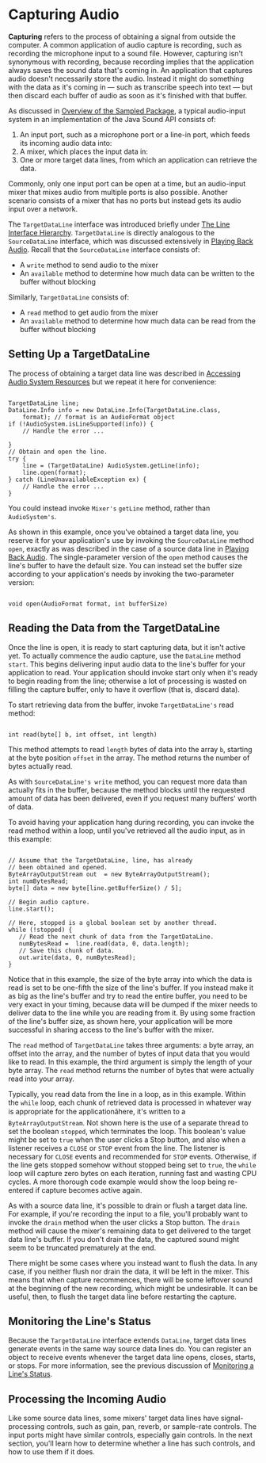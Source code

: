 
# Capturing Audio

<a name="114180" id="114180"></a> **Capturing** refers to the process of obtaining a signal from outside the computer. A common application of audio capture is recording, such as recording the microphone input to a sound file. However, capturing isn't synonymous with recording, because recording implies that the application always saves the sound data that's coming in. An application that captures audio doesn't necessarily store the audio. Instead it might do something with the data as it's coming in &#8212; such as transcribe speech into text &#8212; but then discard each buffer of audio as soon as it's finished with that buffer.

<a name="114181" id="114181"></a> As discussed in 
[Overview of the Sampled Package](sampled-overview.html), a typical audio-input system in an implementation of the Java Sound API consists of:

1. <a name="113952" id="113952"></a>An input port, such as a microphone port or a line-in port, which feeds its incoming audio data into:
1. <a name="115691" id="115691"></a>A mixer, which places the input data in:
1. <a name="115692" id="115692"></a>One or more target data lines, from which an application can retrieve the data.

<a name="113956" id="113956"></a> Commonly, only one input port can be open at a time, but an audio-input mixer that mixes audio from multiple ports is also possible. Another scenario consists of a mixer that has no ports but instead gets its audio input over a network.

<a name="113958" id="113958"></a> The `TargetDataLine` interface was introduced briefly under 
[The Line Interface Hierarchy](sampled-overview.html#lineHierarchy). `TargetDataLine` is directly analogous to the `SourceDataLine` interface, which was discussed extensively in 
[Playing Back Audio](playing.html). Recall that the `SourceDataLine` interface consists of:

- <a name="113960" id="113960"></a>A `write` method to send audio to the mixer
- <a name="113961" id="113961"></a>An `available` method to determine how much data can be written to the buffer without blocking

<a name="113963" id="113963"></a> Similarly, `TargetDataLine` consists of:

- <a name="113965" id="113965"></a>A `read` method to get audio from the mixer
- <a name="113966" id="113966"></a>An `available` method to determine how much data can be read from the buffer without blocking

## <a name="113969" id="113969"></a>Setting Up a TargetDataLine

<a name="113971" id="113971"></a> The process of obtaining a target data line was described in 
[Accessing Audio System Resources](accessing.html) but we repeat it here for convenience:

```

TargetDataLine line;
DataLine.Info info = new DataLine.Info(TargetDataLine.class, 
    format); // format is an AudioFormat object
if (!AudioSystem.isLineSupported(info)) {
    // Handle the error ... 

}
// Obtain and open the line.
try {
    line = (TargetDataLine) AudioSystem.getLine(info);
    line.open(format);
} catch (LineUnavailableException ex) {
    // Handle the error ... 
}

```

<a name="113992" id="113992"></a> You could instead invoke `Mixer's` `getLine` method, rather than `AudioSystem's`.

<a name="113994" id="113994"></a> As shown in this example, once you've obtained a target data line, you reserve it for your application's use by invoking the `SourceDataLine` method `open`, exactly as was described in the case of a source data line in 
[Playing Back Audio](playing.html). The single-parameter version of the `open` method causes the line's buffer to have the default size. You can instead set the buffer size according to your application's needs by invoking the two-parameter version:

```

void open(AudioFormat format, int bufferSize)

```

<a name="115741" id="115741"></a>

## Reading the Data from the TargetDataLine

<a name="114004" id="114004"></a> Once the line is open, it is ready to start capturing data, but it isn't active yet. To actually commence the audio capture, use the `DataLine` method `start`. This begins delivering input audio data to the line's buffer for your application to read. Your application should invoke start only when it's ready to begin reading from the line; otherwise a lot of processing is wasted on filling the capture buffer, only to have it overflow (that is, discard data).

<a name="114006" id="114006"></a> To start retrieving data from the buffer, invoke `TargetDataLine's` read method:

```

int read(byte[] b, int offset, int length)

```

This method attempts to read `length` bytes of data into the array `b`, starting at the byte position `offset` in the array. The method returns the number of bytes actually read.

<a name="114011" id="114011"></a> As with `SourceDataLine's write` method, you can request more data than actually fits in the buffer, because the method blocks until the requested amount of data has been delivered, even if you request many buffers' worth of data.

<a name="115205" id="115205"></a> To avoid having your application hang during recording, you can invoke the read method within a loop, until you've retrieved all the audio input, as in this example:

```

// Assume that the TargetDataLine, line, has already
// been obtained and opened.
ByteArrayOutputStream out  = new ByteArrayOutputStream();
int numBytesRead;
byte[] data = new byte[line.getBufferSize() / 5];

// Begin audio capture.
line.start();

// Here, stopped is a global boolean set by another thread.
while (!stopped) {
   // Read the next chunk of data from the TargetDataLine.
   numBytesRead =  line.read(data, 0, data.length);
   // Save this chunk of data.
   out.write(data, 0, numBytesRead);
}     

```

Notice that in this example, the size of the byte array into which the data is read is set to be one-fifth the size of the line's buffer. If you instead make it as big as the line's buffer and try to read the entire buffer, you need to be very exact in your timing, because data will be dumped if the mixer needs to deliver data to the line while you are reading from it. By using some fraction of the line's buffer size, as shown here, your application will be more successful in sharing access to the line's buffer with the mixer.

<a name="114034" id="114034"></a> The `read` method of `TargetDataLine` takes three arguments: a byte array, an offset into the array, and the number of bytes of input data that you would like to read. In this example, the third argument is simply the length of your byte array. The `read` method returns the number of bytes that were actually read into your array.

<a name="114036" id="114036"></a> Typically, you read data from the line in a loop, as in this example. Within the `while` loop, each chunk of retrieved data is processed in whatever way is appropriate for the application&#226;&#128;&#148;here, it's written to a `ByteArrayOutputStream`. Not shown here is the use of a separate thread to set the boolean `stopped`, which terminates the loop. This boolean's value might be set to `true` when the user clicks a Stop button, and also when a listener receives a `CLOSE` or `STOP` event from the line. The listener is necessary for `CLOSE` events and recommended for `STOP` events. Otherwise, if the line gets stopped somehow without stopped being set to `true`, the `while` loop will capture zero bytes on each iteration, running fast and wasting CPU cycles. A more thorough code example would show the loop being re-entered if capture becomes active again.

<a name="114039" id="114039"></a> As with a source data line, it's possible to drain or flush a target data line. For example, if you're recording the input to a file, you'll probably want to invoke the `drain` method when the user clicks a Stop button. The `drain` method will cause the mixer's remaining data to get delivered to the target data line's buffer. If you don't drain the data, the captured sound might seem to be truncated prematurely at the end.

<a name="114041" id="114041"></a> There might be some cases where you instead want to flush the data. In any case, if you neither flush nor drain the data, it will be left in the mixer. This means that when capture recommences, there will be some leftover sound at the beginning of the new recording, which might be undesirable. It can be useful, then, to flush the target data line before restarting the capture.

<a name="114432" id="114432"></a>

## Monitoring the Line's Status

<a name="114046" id="114046"></a> Because the `TargetDataLine` interface extends `DataLine`, target data lines generate events in the same way source data lines do. You can register an object to receive events whenever the target data line opens, closes, starts, or stops. For more information, see the previous discussion of 
[Monitoring a Line's Status](playing.html#113711).

<a name="114049" id="114049"></a>

## Processing the Incoming Audio

<a name="114051" id="114051"></a> Like some source data lines, some mixers' target data lines have signal-processing controls, such as gain, pan, reverb, or sample-rate controls. The input ports might have similar controls, especially gain controls. In the next section, you'll learn how to determine whether a line has such controls, and how to use them if it does.
